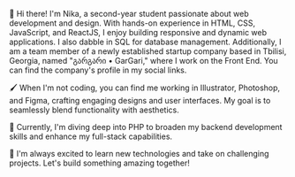 👋 Hi there! I'm Nika, a second-year student passionate about web development and design. With hands-on experience in HTML, CSS, JavaScript, and ReactJS, I enjoy building responsive and dynamic web applications. I also dabble in SQL for database management. Additionally, I am a team member of a newly established startup company based in Tbilisi, Georgia, named "გარგარი • GarGari," where I work on the Front End. You can find the company's profile in my social links.

🖌️ When I'm not coding, you can find me working in Illustrator, Photoshop, and Figma, crafting engaging designs and user interfaces. My goal is to seamlessly blend functionality with aesthetics.

🌱 Currently, I'm diving deep into PHP to broaden my backend development skills and enhance my full-stack capabilities.

🚀 I'm always excited to learn new technologies and take on challenging projects. Let's build something amazing together!
